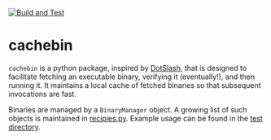 [![Build and Test](https://github.com/bigladder/cachebin/actions/workflows/build-and-test.yaml/badge.svg)](https://github.com/bigladder/cachebin/actions/workflows/build-and-test.yaml)

cachebin
========

`cachebin` is a python package, inspired by [DotSlash](https://dotslash-cli.com/docs/), that is designed to facilitate fetching an executable binary, verifying it (eventually!), and then running it. It maintains a local cache of fetched binaries so that subsequent invocations are fast.

Binaries are managed by a `BinaryManager` object. A growing list of such objects is maintained in [recipies.py](cachebin/recipies.py). Example usage can be found in the [test directory](test/test_cachebin.py).
